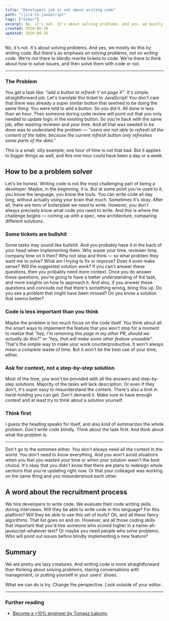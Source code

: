 ```yaml
---
title: "Developers job is not about writing code"
path: "/jira-to-javascript"
tags: ["other"]
excerpt: No, it's not. It's about solving problems. And yes, we mostly do this by writing code. But there's an emphasis on solving problems, not on writing code. We're not there to blindly rewrite tickets to code. We're here to think about how to solve issues, and then solving them by writing code, or not.
created: 2020-08-26
updated: 2020-08-26
---
```


No, it's not. It's about solving problems. And yes, we mostly do this by writing code. But there's an emphasis on _solving problems_, not on _writing code_. We're not there to blindly rewrite tickets to code. We're there to think about how to solve issues, and then solve them with code or not.

---

### The Problem

You get a task like: _"add a button to refresh Y on page X"_. It's simple, straightforward job. Let's translate this ticket to JavaScript! You don't care that there was already a super similar button that seemed to be doing the same thing. You were told to add a button. So you did it. All done in less than an hour. Then someone during code review will point out that you only needed to update logic in the existing button. So you're back with the same job, after wasting reviewer and your time.
And all that was needed to be done was to understand the problem — _"users are not able to refresh all the content of the table, because the current refresh button only refreshes some parts of the data."_

This is a small, silly example; one hour of time is not that bad. But it applies to bigger things as well, and this one hour could have been a day or a week.

## How to be a problem solver

Let's be honest. Writing code is not the most challenging part of being a developer. Maybe, in the beginning, it is. But at some point you're used to it, you know the language, you know the tools. You can write code all day long, without actually using your brain that much. Sometimes it's okay. After all, there are tons of boilerplate we need to write. However, you don't always precisely know what code you need to write. And this is where the challenge begins — coming up with a spec, new architecture, comparing different solutions.

### Some tickets are bullshit

Some tasks may sound like bullshit. And you probably have it in the back of your head when implementing them. Why waste your time, reviewer time, company time on it then? Why not stop and think — so what problem they want me to solve? What am I trying to fix or improve? Does it even make sense? Will the suggested solution work? If you can't answer these questions, then you probably need more context. Once you do answer these questions, you're going to have a better understanding of the task, and more insights on how to approach it. And also, if you answer these questions and conclude out that there's something wrong, bring this up. Do you see a problem that might have been missed? Do you know a solution that seems better?

### Code is less important than you think

Maybe the problem is too much focus on the code itself. You think about all the smart ways to implement the feature that you won't stop for a moment to realize that _"hey, I'm removing this page in my other PR, should we actually do this?"_ or _"hey, that will make some other feature unusable"_. That's the simple way to make your work counterproductive. It won't always mean a _complete_ waste of time. But it won't be the best use of your time, either.

### Ask for context, not a step-by-step solution

Most of the time, you won't be provided with all the answers and step-by-step solutions. Majority of the tasks will lack description. Or even if they don't, it's super easy to misunderstand the content. There's also a limit in hand-holding you can get. Don't demand it. Make sure to have enough context and at least try to think about a solution yourself.

### Think first

I guess the heading speaks for itself, and also kind of summarizes the whole problem. Don't write code blindly. Think about the task first. And think about what the problem is.

---

Don't go to the extremes either. You don't always need all the context in the world. You don't need to know everything. And you won't avoid situations when you feel you wasted your time or when your solution wasn't the best choice. It's okay that you didn't know that there are plans to redesign whole sections that you're updating right now. Or that your colleague was working on the same thing and you misunderstood each other.

## A word about the recruitment process

We hire developers to write code. We evaluate their code writing skills during interviews. Will they be able to write code in this language? For this platform? Will they be able to use this set of tools? Oh, and all these fancy algorithms. That list goes on and on.
However, are all those coding skills that important that you'd hire someone who scored higher in a name-all-javascript-whatever test? Or maybe you need people who solve problems. Who will point out issues before blindly implementing a new feature?

## Summary

We are pretty are lazy creatures. And writing code is more straightforward than thinking about solving problems, staring conversations with management, or putting yourself in your users' shoes.

What we can do is try. Change the perspective. Look outside of your editor.

---

### Further reading

- [Become a +10% engineer by Tomasz Łakomy](https://dev.to/tlakomy/become-a-10-engineer-g78)
